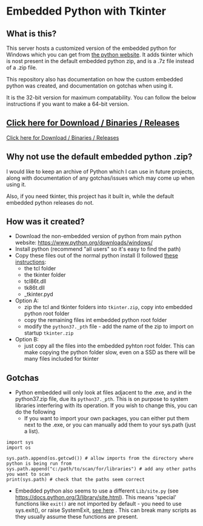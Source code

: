# Embedded Python with Tkinter

## What is this?

This server hosts a customized version of the embedded python for Windows which you can get from [the python website](https://www.python.org/downloads/windows/). It adds tkinter which is nost present in the default embedded python zip, and is a .7z file instead of a .zip file.

This repository also has documentation on how the custom embedded python was created, and documentation on gotchas when using it.

It is the 32-bit version for maximum compatability. You can follow the below instructions if you want to make a 64-bit version.

## [Click here for Download / Binaries / Releases](https://github.com/drojf/PortablePython/releases)

[Click here for Download / Binaries / Releases](https://github.com/drojf/PortablePython/releases)

## Why not use the default embedded python .zip?

I would like to keep an archive of Python which I can use in future projects, along with documentation of any gotchas/issues which may come up when using it.

Also, if you need tkinter, this project has it built in, while the default embedded python releases do not.

## How was it created?

- Download the non-embedded version of python from main python website: https://www.python.org/downloads/windows/ 
- Install python (recommend "all users" so it's easy to find the path) 
- Copy these files out of the normal python install (I followed [these instructions](https://stackoverflow.com/questions/37710205/python-embeddable-zip-install-tkinter/44169516):
  - the tcl folder
  - the tkinter folder
  - tcl86t.dll
  - tk86t.dll
  - _tkinter.pyd
- Option A:
  - zip the tcl and tkinter folders into `tkinter.zip`, copy into embedded python root folder
  - copy the remaining files int embedded python root folder
  - modify the `python37._pth` file - add the name of the zip to import on startup `tkinter.zip`
- Option B:
  - just copy all the files into the embedded pyhton root folder. This can make copying the python folder slow, even on a SSD as there will be many files included for tkinter

## Gotchas
- Python embedded will only look at files adjacent to the .exe, and in the python37.zip file, due its `python37._pth`. This is on purpose to system libraries interfering with its operation. If you wish to change this, you can do the following
  - If you want to import your own packages, you can either put them next to the .exe, or you can manually add them to your sys.path (just a list).
```
import sys
import os

sys.path.append(os.getcwd()) # allow imports from the directory where python is being run from
sys.path.append("c:/path/to/scan/for/libraries") # add any other paths you want to scan
print(sys.path) # check that the paths seem correct
```

- Embedded python also seems to use a different `Lib/site.py` (see https://docs.python.org/3/library/site.html). This means 'special' functions like `exit()` are not imported by default - you need to use sys.exit(), or raise SystemExit, [see here](https://stackoverflow.com/questions/19747371/python-exit-commands-why-so-many-and-when-should-each-be-used) . This can break many scripts as they usually assume these functions are present.
